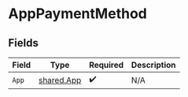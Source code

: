 # AppPaymentMethod


## Fields

| Field                                    | Type                                     | Required                                 | Description                              |
| ---------------------------------------- | ---------------------------------------- | ---------------------------------------- | ---------------------------------------- |
| `App`                                    | [shared.App](../../models/shared/app.md) | :heavy_check_mark:                       | N/A                                      |